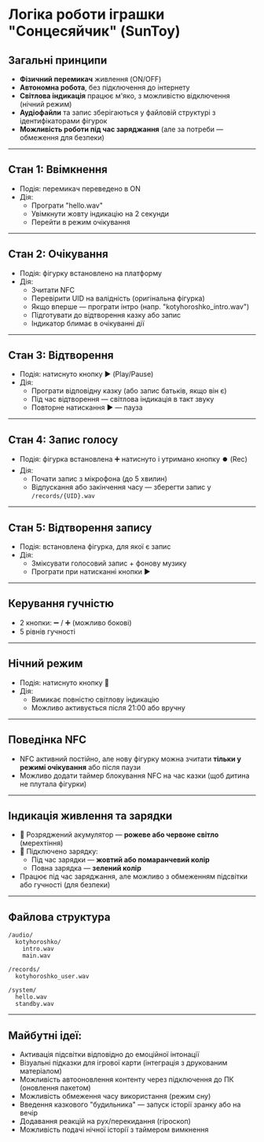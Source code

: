 # Логіка роботи іграшки "Сонцесяйчик" (SunToy)

## Загальні принципи
- **Фізичний перемикач** живлення (ON/OFF)
- **Автономна робота**, без підключення до інтернету
- **Світлова індикація** працює м'яко, з можливістю відключення (нічний режим)
- **Аудіофайли** та запис зберігаються у файловій структурі з ідентифікаторами фігурок
- **Можливість роботи під час заряджання** (але за потреби — обмеження для безпеки)

---

## Стан 1: Ввімкнення
- Подія: перемикач переведено в ON
- Дія:
  - Програти "hello.wav"
  - Увімкнути жовту індикацію на 2 секунди
  - Перейти в режим очікування

---

## Стан 2: Очікування
- Подія: фігурку встановлено на платформу
- Дія:
  - Зчитати NFC
  - Перевірити UID на валідність (оригінальна фігурка)
  - Якщо вперше — програти інтро (напр. "kotyhoroshko_intro.wav")
  - Підготувати до відтворення казку або запис
  - Індикатор блимає в очікуванні дії

---

## Стан 3: Відтворення
- Подія: натиснуто кнопку ▶️ (Play/Pause)
- Дія:
  - Програти відповідну казку (або запис батьків, якщо він є)
  - Під час відтворення — світлова індикація в такт звуку
  - Повторне натискання ▶️ — пауза

---

## Стан 4: Запис голосу
- Подія: фігурка встановлена ➕ натиснуто і утримано кнопку ⏺️ (Rec)
- Дія:
  - Почати запис з мікрофона (до 5 хвилин)
  - Відпускання або закінчення часу — зберегти запис у `/records/{UID}.wav`

---

## Стан 5: Відтворення запису
- Подія: встановлена фігурка, для якої є запис
- Дія:
  - Зміксувати голосовий запис + фонову музику
  - Програти при натисканні кнопки ▶️

---

## Керування гучністю
- 2 кнопки: ➖ / ➕ (можливо бокові)
- 5 рівнів гучності

---

## Нічний режим
- Подія: натиснуто кнопку 🔕
- Дія:
  - Вимикає повністю світлову індикацію
  - Можливо активується після 21:00 або вручну

---

## Поведінка NFC
- NFC активний постійно, але нову фігурку можна зчитати **тільки у режимі очікування** або після паузи
- Можливо додати таймер блокування NFC на час казки (щоб дитина не плутала фігурки)

---

## Індикація живлення та зарядки
- 🔋 Розряджений акумулятор — **рожеве або червоне світло** (мерехтіння)
- 🔌 Підключено зарядку:
  - Під час зарядки — **жовтий або помаранчевий колір**
  - Повна зарядка — **зелений колір**
- Працює під час заряджання, але можливо з обмеженням підсвітки або гучності (для безпеки)

---

## Файлова структура
```
/audio/
  kotyhoroshko/
    intro.wav
    main.wav

/records/
  kotyhoroshko_user.wav

/system/
  hello.wav
  standby.wav
```

---

## Майбутні ідеї:
- Активація підсвітки відповідно до емоційної інтонації
- Візуальні підказки для ігрової карти (інтеграція з друкованим матеріалом)
- Можливість автооновлення контенту через підключення до ПК (оновлення пакетом)
- Можливість обмеження часу використання (режим сну)
- Введення казкового "будильника" — запуск історії зранку або на вечір
- Додавання реакцій на рух/перекидання (гіроскоп)
- Можливість подачі нічної історії з таймером вимкнення